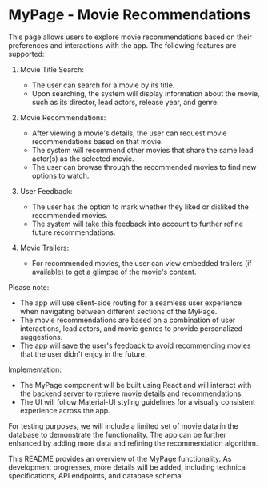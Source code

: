 # MyPage - Movie Recommendations

This page allows users to explore movie recommendations based on their preferences and interactions with the app. The following features are supported:

1. Movie Title Search:
   - The user can search for a movie by its title.
   - Upon searching, the system will display information about the movie, such as its director, lead actors, release year, and genre.

2. Movie Recommendations:
   - After viewing a movie's details, the user can request movie recommendations based on that movie.
   - The system will recommend other movies that share the same lead actor(s) as the selected movie.
   - The user can browse through the recommended movies to find new options to watch.

3. User Feedback:
   - The user has the option to mark whether they liked or disliked the recommended movies.
   - The system will take this feedback into account to further refine future recommendations.

4. Movie Trailers:
   - For recommended movies, the user can view embedded trailers (if available) to get a glimpse of the movie's content.

Please note:
- The app will use client-side routing for a seamless user experience when navigating between different sections of the MyPage.
- The movie recommendations are based on a combination of user interactions, lead actors, and movie genres to provide personalized suggestions.
- The app will save the user's feedback to avoid recommending movies that the user didn't enjoy in the future.

Implementation:
- The MyPage component will be built using React and will interact with the backend server to retrieve movie details and recommendations.
- The UI will follow Material-UI styling guidelines for a visually consistent experience across the app.

For testing purposes, we will include a limited set of movie data in the database to demonstrate the functionality. The app can be further enhanced by adding more data and refining the recommendation algorithm.

This README provides an overview of the MyPage functionality. As development progresses, more details will be added, including technical specifications, API endpoints, and database schema.
